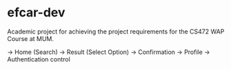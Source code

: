 # efcar-dev
Academic project for achieving the project requirements for the CS472 WAP Course at MUM.

-> Home (Search)
-> Result (Select Option)
-> Confirmation
-> Profile
-> Authentication control
